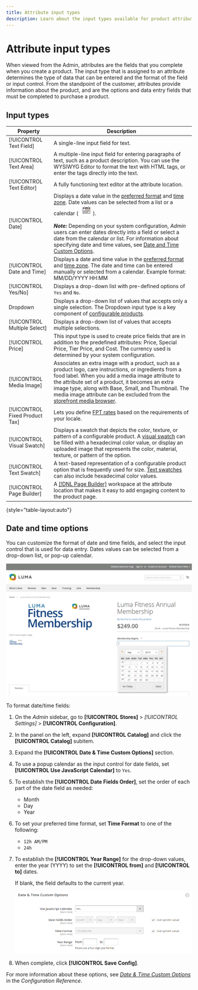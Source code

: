 ```yaml
---
title: Attribute input types
description: Learn about the input types available for product attributes, which determine the type of data that can be entered and the format of the field or input control.
---
```

# Attribute input types

When viewed from the Admin, attributes are the fields that you complete when you create a product. The input type that is assigned to an attribute determines the type of data that can be entered and the format of the field or input control. From the standpoint of the customer, attributes provide information about the product, and are the options and data entry fields that must be completed to purchase a product.

## Input types

|Property|Description|
|--- |--- |
|[!UICONTROL Text Field]|A single-line input field for text.|
|[!UICONTROL Text Area]|A multiple-line input field for entering paragraphs of text, such as a product description. You can use the WYSIWYG Editor to format the text with HTML tags, or enter the tags directly into the text.|
|[!UICONTROL Text Editor]|A fully functioning text editor at the attribute location.|
|[!UICONTROL Date]|Displays a date value in the [preferred format](#date-and-time-options) and [time zone](https://docs.magento.com/user-guide/stores/locale-options.html). Date values can be selected from a list or a calendar ( ![Calendar icon](../assets/icon-calendar.png) ). <br/><br/>**_Note:_** Depending on your system configuration, _Admin_ users can enter dates directly into a field or select a date from the calendar or list. For information about specifying date and time values, see [Date and Time Custom Options](https://docs.magento.com/user-guide/stores/attribute-date-time-options.html).|
|[!UICONTROL Date and Time]|Displays a date and time value in the [preferred format](https://docs.magento.com/user-guide/stores/attribute-date-time-options.html) and [time zone](https://docs.magento.com/user-guide/stores/locale-options.html). The date and time can be entered manually or selected from a calendar. Example format: MM/DD/YYYY HH:MM|
|[!UICONTROL Yes/No]|Displays a drop-down list with pre-defined options of `Yes` and `No`.|
|Dropdown|Displays a drop-down list of values that accepts only a single selection. The Dropdown input type is a key component of [configurable products](../catalog/product-create-configurable.md).|
|[!UICONTROL Multiple Select]|Displays a drop-down list of values that accepts multiple selections.|
|[!UICONTROL Price]|This input type is used to create price fields that are in addition to the predefined attributes: Price, Special Price, Tier Price, and Cost. The currency used is determined by your system configuration.|
|[!UICONTROL Media Image]|Associates an extra image with a product, such as a product logo, care instructions, or ingredients from a food label. When you add a media image attribute to the attribute set of a product, it becomes an extra image type, along with Base, Small, and Thumbnail. The media image attribute can be excluded from the [storefront media browser](catalog-images-video.md#storefront-media-browser).|
|[!UICONTROL Fixed Product Tax]|Lets you define [FPT rates](https://docs.magento.com/user-guide/tax/fixed-product-tax.html) based on the requirements of your locale.|
|[!UICONTROL Visual Swatch]|Displays a swatch that depicts the color, texture, or pattern of a configurable product. A [visual swatch](swatches.md) can be filled with a hexadecimal color value, or display an uploaded image that represents the color, material, texture, or pattern of the option.|
|[!UICONTROL Text Swatch]|A text-based representation of a configurable product option that is frequently used for size. [Text swatches](swatches.md) can also include hexadecimal color values.|
|[!UICONTROL Page Builder]|A [[!DNL Page Builder]](../page-builder/workspace.md) workspace at the attribute location that makes it easy to add engaging content to the product page.|

{style="table-layout:auto"}

## Date and time options

You can customize the format of date and time fields, and select the input control that is used for data entry. Dates values can be selected from a drop-down list, or pop-up calendar.

![Example - storefront popup calendar](./assets/storefront-popup-calendar.png)<!-- zoom -->

To format date/time fields:

1. On the _Admin_ sidebar, go to **[!UICONTROL Stores]** > _[!UICONTROL Settings]_ > **[!UICONTROL Configuration]**.

1. In the panel on the left, expand **[!UICONTROL Catalog]** and click the **[!UICONTROL Catalog]** subitem.

1. Expand the **[!UICONTROL Date & Time Custom Options]** section.

1. To use a popup calendar as the input control for date fields, set **[!UICONTROL Use JavaScript Calendar]** to `Yes`.

1. To establish the **[!UICONTROL Date Fields Order]**, set the order of each part of the date field as needed:

   - Month
   - Day
   - Year

1. To set your preferred time format, set **Time Format** to one of the following:

   - `12h AM/PM`
   - `24h`

1. To establish the **[!UICONTROL Year Range]** for the drop-down values, enter the year (YYYY) to set the **[!UICONTROL from]** and **[!UICONTROL to]** dates.

   If blank, the field defaults to the current year.

   ![Catalog configuration - date and time options](./assets/catalog-date-time-custom-options.png)<!-- zoom -->

1. When complete, click **[!UICONTROL Save Config]**.

For more information about these options, see [_Date & Time Custom Options_](https://docs.magento.com/user-guide/configuration/catalog/catalog.html) in the _Configuration Reference_.
